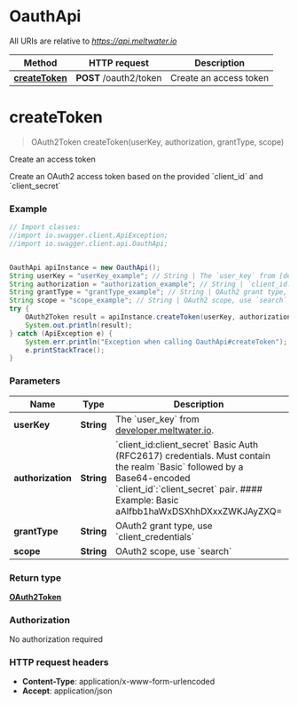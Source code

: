 # OauthApi

All URIs are relative to *https://api.meltwater.io*

Method | HTTP request | Description
------------- | ------------- | -------------
[**createToken**](OauthApi.md#createToken) | **POST** /oauth2/token | Create an access token


<a name="createToken"></a>
# **createToken**
> OAuth2Token createToken(userKey, authorization, grantType, scope)

Create an access token

Create an OAuth2 access token based on the provided &#x60;client_id&#x60; and &#x60;client_secret&#x60;

### Example
```java
// Import classes:
//import io.swagger.client.ApiException;
//import io.swagger.client.api.OauthApi;


OauthApi apiInstance = new OauthApi();
String userKey = "userKey_example"; // String | The `user_key` from [developer.meltwater.io](https://developer.meltwater.io/admin/applications/).
String authorization = "authorization_example"; // String | `client_id:client_secret`  Basic Auth (RFC2617) credentials. Must contain the realm `Basic` followed by a Base64-encoded `client_id`:`client_secret` pair.   #### Example:      Basic aAlfbb1haWxDSXhhDXxxZWKJAyZXQ=
String grantType = "grantType_example"; // String | OAuth2 grant type, use `client_credentials`
String scope = "scope_example"; // String | OAuth2 scope, use `search`
try {
    OAuth2Token result = apiInstance.createToken(userKey, authorization, grantType, scope);
    System.out.println(result);
} catch (ApiException e) {
    System.err.println("Exception when calling OauthApi#createToken");
    e.printStackTrace();
}
```

### Parameters

Name | Type | Description  | Notes
------------- | ------------- | ------------- | -------------
 **userKey** | **String**| The &#x60;user_key&#x60; from [developer.meltwater.io](https://developer.meltwater.io/admin/applications/). |
 **authorization** | **String**| &#x60;client_id:client_secret&#x60;  Basic Auth (RFC2617) credentials. Must contain the realm &#x60;Basic&#x60; followed by a Base64-encoded &#x60;client_id&#x60;:&#x60;client_secret&#x60; pair.   #### Example:      Basic aAlfbb1haWxDSXhhDXxxZWKJAyZXQ&#x3D; |
 **grantType** | **String**| OAuth2 grant type, use &#x60;client_credentials&#x60; |
 **scope** | **String**| OAuth2 scope, use &#x60;search&#x60; |

### Return type

[**OAuth2Token**](OAuth2Token.md)

### Authorization

No authorization required

### HTTP request headers

 - **Content-Type**: application/x-www-form-urlencoded
 - **Accept**: application/json

